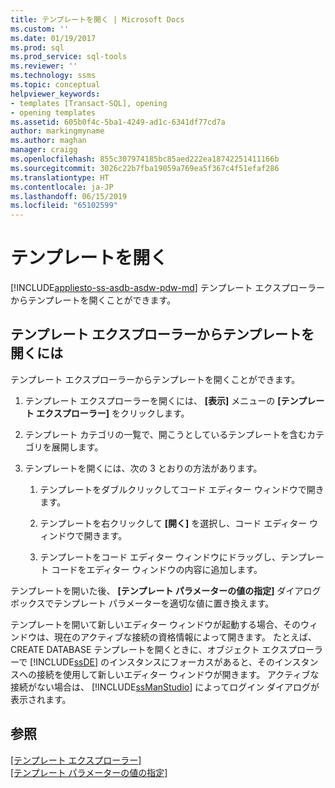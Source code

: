 ```yaml
---
title: テンプレートを開く | Microsoft Docs
ms.custom: ''
ms.date: 01/19/2017
ms.prod: sql
ms.prod_service: sql-tools
ms.reviewer: ''
ms.technology: ssms
ms.topic: conceptual
helpviewer_keywords:
- templates [Transact-SQL], opening
- opening templates
ms.assetid: 605b0f4c-5ba1-4249-ad1c-6341df77cd7a
author: markingmyname
ms.author: maghan
manager: craigg
ms.openlocfilehash: 855c307974185bc85aed222ea18742251411166b
ms.sourcegitcommit: 3026c22b7fba19059a769ea5f367c4f51efaf286
ms.translationtype: HT
ms.contentlocale: ja-JP
ms.lasthandoff: 06/15/2019
ms.locfileid: "65102599"
---
```

# <a name="open-a-template"></a>テンプレートを開く
[!INCLUDE[appliesto-ss-asdb-asdw-pdw-md](../../includes/appliesto-ss-asdb-asdw-pdw-md.md)]
テンプレート エクスプローラーからテンプレートを開くことができます。  
  
## <a name="to-open-a-template-from-template-explorer"></a>テンプレート エクスプローラーからテンプレートを開くには  
テンプレート エクスプローラーからテンプレートを開くことができます。  
  
1.  テンプレート エクスプローラーを開くには、 **[表示]** メニューの **[テンプレート エクスプローラー]** をクリックします。  
  
2.  テンプレート カテゴリの一覧で、開こうとしているテンプレートを含むカテゴリを展開します。  
  
3.  テンプレートを開くには、次の 3 とおりの方法があります。  
  
    1.  テンプレートをダブルクリックしてコード エディター ウィンドウで開きます。  
  
    2.  テンプレートを右クリックして **[開く]** を選択し、コード エディター ウィンドウで開きます。  
  
    3.  テンプレートをコード エディター ウィンドウにドラッグし、テンプレート コードをエディター ウィンドウの内容に追加します。  
  
テンプレートを開いた後、 **[テンプレート パラメーターの値の指定]** ダイアログ ボックスでテンプレート パラメーターを適切な値に置き換えます。  
  
テンプレートを開いて新しいエディター ウィンドウが起動する場合、そのウィンドウは、現在のアクティブな接続の資格情報によって開きます。 たとえば、CREATE DATABASE テンプレートを開くときに、オブジェクト エクスプローラーで [!INCLUDE[ssDE](../../includes/ssde_md.md)] のインスタンスにフォーカスがあると、そのインスタンスへの接続を使用して新しいエディター ウィンドウが開きます。 アクティブな接続がない場合は、 [!INCLUDE[ssManStudio](../../includes/ssmanstudio-md.md)] によってログイン ダイアログが表示されます。  
  
## <a name="see-also"></a>参照  
[[テンプレート エクスプローラー]](../../ssms/template/template-explorer.md)  
[[テンプレート パラメーターの値の指定]](../../ssms/template/replace-template-parameters.md)  
  
